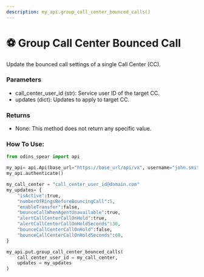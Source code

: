 ```yaml
---
description: my_api.group_call_center_bounced_calls()
---
```


# ⚽ Group Call Center Bounced Call

Update the bounced call settings of a single Call Center (CC).

### Parameters&#x20;

* call\_center\_user\_id (str): Service user ID of the target CC.
* updates (dict): Updates to apply to target CC.

### Returns

* None: This method does not return any specific value.

### How To Use:

```python
from odins_spear import api

my_api= api.Api(base_url="https://base_url/api/vx", username="john.smith", password="ODIN_INSTANCE_1")
my_api.authenticate()

my_call_center = "call_center_user_id@domain.com"
my_updates= {
	"isActive":true,
	"numberOfRingsBeforeBouncingCall":5,
	"enableTransfer":false,
	"bounceCallWhenAgentUnavailable":true,
	"alertCallCenterCallOnHold":true,
	"alertCallCenterCallOnHoldSeconds":30,
	"bounceCallCenterCallOnHold":false,
	"bounceCallCenterCallOnHoldSeconds":60,
}

my_api.put.group_call_center_bounced_calls(
    call_center_user_id = my_call_center,
    updates = my_updates
)
```

